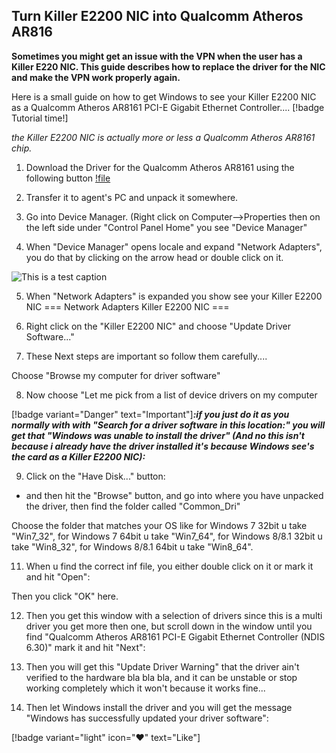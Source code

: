 ## Turn Killer E2200 NIC into Qualcomm Atheros AR816

**Sometimes you might get an issue with the VPN when the user has a Killer E220 NIC. This guide describes how to replace the driver for the NIC and make the VPN work properly again.**

Here is a small guide on how to get Windows to see your Killer E2200 NIC as a Qualcomm Atheros AR8161 PCI-E Gigabit Ethernet Controller.... [!badge Tutorial time!]

*the Killer E2200 NIC is actually more or less a Qualcomm Atheros AR8161 chip.*

 1. Download the Driver for the Qualcomm Atheros AR8161 using the following button [!file](../downloads/Killer.atheros.zip)

2. Transfer it to agent's PC and unpack it somewhere.

3. Go into Device Manager. (Right click on Computer-->Properties then on the left side under "Control Panel Home" you see "Device Manager"

4. When "Device Manager" opens locale and expand "Network Adapters", you do that by clicking on the arrow head or double click on it.

![This is a test caption](../images/capture1.png)

5. When "Network Adapters" is expanded you show see your Killer E2200 NIC
=== Network Adapters
Killer E2200 NIC
===

6. Right click on the "Killer E2200 NIC" and choose "Update Driver Software..."

7. These Next steps are important so follow them carefully....

Choose "Browse my computer for driver software"

8. Now choose "Let me pick from a list of device drivers on my computer

[!badge variant="Danger" text="Important"]***:if you just do it as you normally with with "Search for a driver software in this location:" you will get that "Windows was unable to install the driver" (And no this isn't because i already have the driver installed it's because Windows see's the card as a Killer E2200 NIC):*** 

9. Click on the "Have Disk..." button:

- and then hit the "Browse" button, and go into where you have unpacked the driver, then find the folder called "Common_Dri"

Choose the folder that matches your OS like for Windows 7 32bit u take "Win7_32", for Windows 7 64bit u take "Win7_64", for Windows 8/8.1 32bit u take "Win8_32", for Windows 8/8.1 64bit u take "Win8_64".


11. When u find the correct inf file, you either double click on it or mark it and hit "Open":

Then you click "OK" here.


12. Then you get this window with a selection of drivers since this is a multi driver you get more then one, but scroll down in the window until you find "Qualcomm Atheros AR8161 PCI-E Gigabit Ethernet Controller (NDIS 6.30)" mark it and hit "Next":

  

13. Then you will get this "Update Driver Warning" that the driver ain't verified to the hardware bla bla bla, and it can be unstable or stop working completely which it won't because it works fine...

  

14. Then let Windows install the driver and you will get the message "Windows has successfully updated your driver software":

[!badge variant="light" icon=":heart:" text="Like"]

